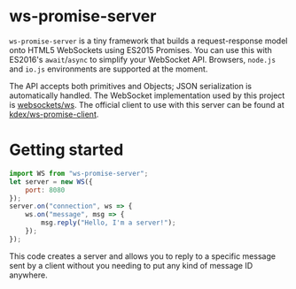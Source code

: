 # ws-promise-server
`ws-promise-server` is a tiny framework that builds a request-response model onto HTML5 WebSockets using ES2015 Promises. You can use this with ES2016's `await`/`async` to simplify your WebSocket API. Browsers, `node.js` and `io.js` environments are supported at the moment.

The API accepts both primitives and Objects; JSON serialization is automatically handled. The WebSocket implementation used by this project is [websockets/ws](https://github.com/websockets/ws). The official client to use with this server can be found at [kdex/ws-promise-client](https://github.com/kdex/ws-promise-client).
# Getting started
```js
import WS from "ws-promise-server";
let server = new WS({
	port: 8080
});
server.on("connection", ws => {
	ws.on("message", msg => {
		msg.reply("Hello, I'm a server!");
	});
});
```
This code creates a server and allows you to reply to a specific message sent by a client without you needing to put any kind of message ID anywhere.